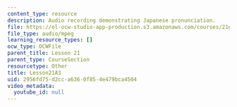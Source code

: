 ```yaml
---
content_type: resource
description: Audio recording demonstrating Japanese pronunciation.
file: https://ol-ocw-studio-app-production.s3.amazonaws.com/courses/21g-504-japanese-iv-spring-2009/2956fd75d2cca6360f854e479bca4504_Lesson21A3.mp3
file_type: audio/mpeg
learning_resource_types: []
ocw_type: OCWFile
parent_title: Lesson 21
parent_type: CourseSection
resourcetype: Other
title: Lesson21A3
uid: 2956fd75-d2cc-a636-0f85-4e479bca4504
video_metadata:
  youtube_id: null
---
```

